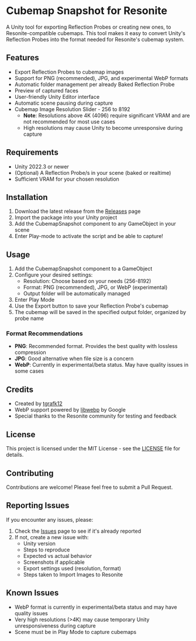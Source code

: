 # Cubemap Snapshot for Resonite

A Unity tool for exporting Reflection Probes or creating new ones, to Resonite-compatible cubemaps.
This tool makes it easy to convert Unity's Reflection Probes into the format needed for Resonite's cubemap system.

## Features

- Export Reflection Probes to cubemap images
- Support for PNG (recommended), JPG, and experimental WebP formats
- Automatic folder management per already Baked Reflection Probe
- Preview of captured faces
- User-friendly Unity Editor interface
- Automatic scene pausing during capture
- Cubemap Image Resolution Slider - 256 to 8192
  - **Note**: Resolutions above 4K (4096) require significant VRAM and are not recommended for most use cases
  - High resolutions may cause Unity to become unresponsive during capture

## Requirements

- Unity 2022.3 or newer
- (Optional) A Reflection Probe/s in your scene (baked or realtime)
- Sufficient VRAM for your chosen resolution

## Installation

1. Download the latest release from the [Releases](https://github.com/tgrafk12/CubemapSnapshot/releases) page
2. Import the package into your Unity project
3. Add the CubemapSnapshot component to any GameObject in your scene
4. Enter Play-mode to activate the script and be able to capture! 

## Usage

1. Add the CubemapSnapshot component to a GameObject
2. Configure your desired settings:
   - Resolution: Choose based on your needs (256-8192)
   - Format: PNG (recommended), JPG, or WebP (experimental)
   - Output folder will be automatically managed
3. Enter Play Mode
4. Use the Export button to save your Reflection Probe's cubemap
5. The cubemap will be saved in the specified output folder, organized by probe name

### Format Recommendations

- **PNG**: Recommended format. Provides the best quality with lossless compression
- **JPG**: Good alternative when file size is a concern
- **WebP**: Currently in experimental/beta status. May have quality issues in some cases

## Credits

- Created by [tgrafk12](https://github.com/tgrafk12)
- WebP support powered by [libwebp](https://developers.google.com/speed/webp/docs/api) by Google
- Special thanks to the Resonite community for testing and feedback

## License

This project is licensed under the MIT License - see the [LICENSE](LICENSE) file for details.

## Contributing

Contributions are welcome! Please feel free to submit a Pull Request.

## Reporting Issues

If you encounter any issues, please:
1. Check the [Issues](https://github.com/tgrafk12/CubemapSnapshot/issues) page to see if it's already reported
2. If not, create a new issue with:
   - Unity version
   - Steps to reproduce
   - Expected vs actual behavior
   - Screenshots if applicable
   - Export settings used (resolution, format)
   - Steps taken to Import Images to Resonite

## Known Issues

- WebP format is currently in experimental/beta status and may have quality issues
- Very high resolutions (>4K) may cause temporary Unity unresponsiveness during capture
- Scene must be in Play Mode to capture cubemaps
